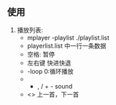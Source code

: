 ## 使用
1. 播放列表:
   - mplayer -playlist ./playlist.list
   - playerlist.list 中一行一条数据
   - 空格: 暂停
   - 左右键 快进快退
   - -loop 0:循环播放
   - * , / + - sound
   - <> 上一首，下一首
